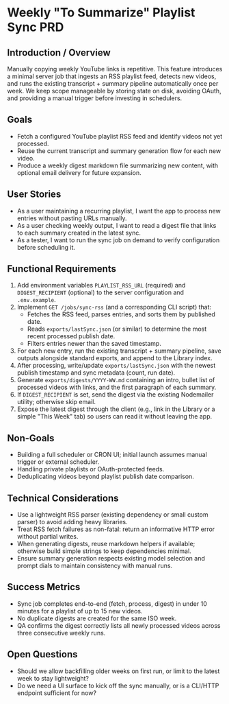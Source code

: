 # Weekly "To Summarize" Playlist Sync PRD

## Introduction / Overview
Manually copying weekly YouTube links is repetitive. This feature introduces a minimal server job that ingests an RSS playlist feed, detects new videos, and runs the existing transcript + summary pipeline automatically once per week. We keep scope manageable by storing state on disk, avoiding OAuth, and providing a manual trigger before investing in schedulers.

## Goals
- Fetch a configured YouTube playlist RSS feed and identify videos not yet processed.
- Reuse the current transcript and summary generation flow for each new video.
- Produce a weekly digest markdown file summarizing new content, with optional email delivery for future expansion.

## User Stories
- As a user maintaining a recurring playlist, I want the app to process new entries without pasting URLs manually.
- As a user checking weekly output, I want to read a digest file that links to each summary created in the latest sync.
- As a tester, I want to run the sync job on demand to verify configuration before scheduling it.

## Functional Requirements
1. Add environment variables `PLAYLIST_RSS_URL` (required) and `DIGEST_RECIPIENT` (optional) to the server configuration and `.env.example`.
2. Implement `GET /jobs/sync-rss` (and a corresponding CLI script) that:
   - Fetches the RSS feed, parses entries, and sorts them by published date.
   - Reads `exports/lastSync.json` (or similar) to determine the most recent processed publish date.
   - Filters entries newer than the saved timestamp.
3. For each new entry, run the existing transcript + summary pipeline, save outputs alongside standard exports, and append to the Library index.
4. After processing, write/update `exports/lastSync.json` with the newest publish timestamp and sync metadata (count, run date).
5. Generate `exports/digests/YYYY-WW.md` containing an intro, bullet list of processed videos with links, and the first paragraph of each summary.
6. If `DIGEST_RECIPIENT` is set, send the digest via the existing Nodemailer utility; otherwise skip email.
7. Expose the latest digest through the client (e.g., link in the Library or a simple "This Week" tab) so users can read it without leaving the app.

## Non-Goals
- Building a full scheduler or CRON UI; initial launch assumes manual trigger or external scheduler.
- Handling private playlists or OAuth-protected feeds.
- Deduplicating videos beyond playlist publish date comparison.

## Technical Considerations
- Use a lightweight RSS parser (existing dependency or small custom parser) to avoid adding heavy libraries.
- Treat RSS fetch failures as non-fatal: return an informative HTTP error without partial writes.
- When generating digests, reuse markdown helpers if available; otherwise build simple strings to keep dependencies minimal.
- Ensure summary generation respects existing model selection and prompt dials to maintain consistency with manual runs.

## Success Metrics
- Sync job completes end-to-end (fetch, process, digest) in under 10 minutes for a playlist of up to 15 new videos.
- No duplicate digests are created for the same ISO week.
- QA confirms the digest correctly lists all newly processed videos across three consecutive weekly runs.

## Open Questions
- Should we allow backfilling older weeks on first run, or limit to the latest week to stay lightweight?
- Do we need a UI surface to kick off the sync manually, or is a CLI/HTTP endpoint sufficient for now?
